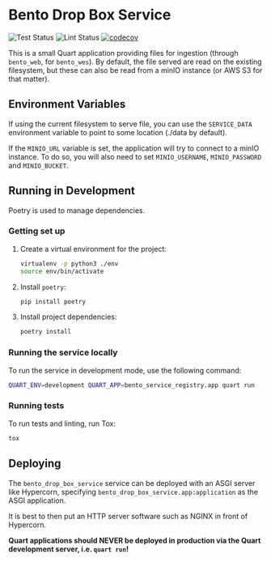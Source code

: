 # Bento Drop Box Service

![Test Status](https://github.com/bento-platform/bento_drop_box_service/workflows/Test/badge.svg)
![Lint Status](https://github.com/bento-platform/bento_drop_box_service/workflows/Lint/badge.svg)
[![codecov](https://codecov.io/gh/bento-platform/bento_drop_box_service/branch/master/graph/badge.svg)](https://codecov.io/gh/bento-platform/bento_drop_box_service)

This is a small Quart application providing files for ingestion (through `bento_web`,
for `bento_wes`). By default, the file served are read on the existing filesystem, but
these can also be read from a minIO instance (or AWS S3 for that matter).



## Environment Variables

If using the current filesystem to serve file, you can use the `SERVICE_DATA`
environment variable to point to some location (./data by default).

If the `MINIO_URL` variable is set, the application will try to connect to
a minIO instance. To do so, you will also need to set `MINIO_USERNAME`,
`MINIO_PASSWORD` and `MINIO_BUCKET`.



## Running in Development

Poetry is used to manage dependencies.

### Getting set up

1. Create a virtual environment for the project:
   ```bash
   virtualenv -p python3 ./env
   source env/bin/activate
   ```
2. Install `poetry`:
   ```bash
   pip install poetry
   ```
3. Install project dependencies:
   ```bash
   poetry install
   ```

### Running the service locally

To run the service in development mode, use the following command:

```bash
QUART_ENV=development QUART_APP=bento_service_registry.app quart run
```

### Running tests

To run tests and linting, run Tox:

```bash
tox
```


## Deploying


The `bento_drop_box_service` service can be deployed with an ASGI server like 
Hypercorn, specifying `bento_drop_box_service.app:application` as the 
ASGI application.

It is best to then put an HTTP server software such as NGINX in front of 
Hypercorn. 

**Quart applications should NEVER be deployed in production via the Quart 
development server, i.e. `quart run`!**
